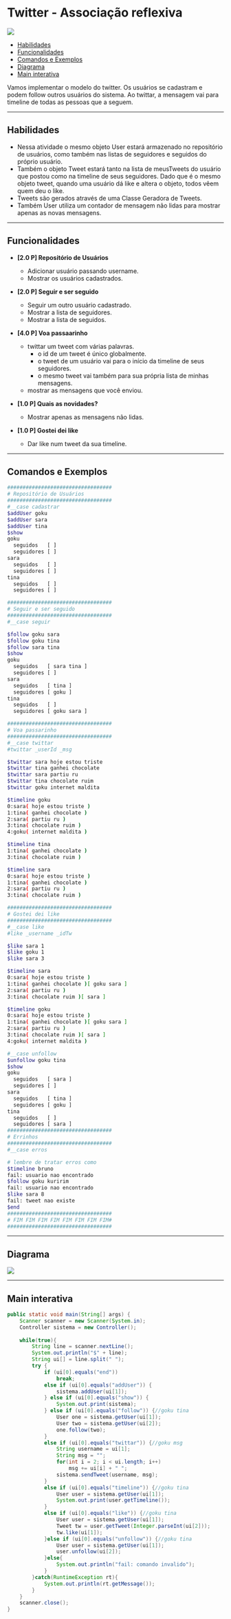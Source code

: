 # Twitter - Associação reflexiva
![](figura.jpg)

<!--TOC_BEGIN-->
- [Habilidades](#habilidades)
- [Funcionalidades](#funcionalidades)
- [Comandos e Exemplos](#comandos-e-exemplos)
- [Diagrama](#diagrama)
- [Main interativa](#main-interativa)
<!--TOC_END-->

Vamos implementar o modelo do twitter. Os usuários se cadastram e podem follow outros usuários do sistema. Ao twittar, a mensagem vai para timeline de todas as pessoas que a seguem.

***
## Habilidades

- Nessa atividade o mesmo objeto User estará armazenado no repositório de usuários, como também nas listas de seguidores e seguidos do próprio usuário. 
- Também o objeto Tweet estará tanto na lista de meusTweets do usuário que postou como na timeline de seus seguidores. Dado que é o mesmo objeto tweet, quando uma usuário dá like e altera o objeto, todos vêem quem deu o like. 
- Tweets são gerados através de uma Classe Geradora de Tweets.
- Também User utiliza um contador de mensagem não lidas para mostrar apenas as novas mensagens.

***
## Funcionalidades
- **[2.0 P] Repositório de Usuários**
    - Adicionar usuário passando username.
    - Mostrar os usuários cadastrados.

- **[2.0 P] Seguir e ser seguido**
    - Seguir um outro usuário cadastrado.
    - Mostrar a lista de seguidores.
    - Mostrar a lista de seguidos.

- **[4.0 P] Voa passaarinho**
    - twittar um tweet com várias palavras.
        - o id de um tweet é único globalmente.
        - o tweet de um usuário vai para o início da timeline de seus seguidores.
        - o mesmo tweet vai também para sua própria lista de minhas mensagens.
    - mostrar as mensagens que você enviou.

- **[1.0 P] Quais as novidades?**
  - Mostrar apenas as mensagens não lidas.

- **[1.0 P] Gostei dei like**
    - Dar like num tweet da sua timeline.

***
## Comandos e Exemplos

```bash
##################################
# Repositório de Usuários
##################################
#__case cadastrar
$addUser goku
$addUser sara
$addUser tina
$show
goku
  seguidos   [ ]
  seguidores [ ]
sara
  seguidos   [ ]
  seguidores [ ]
tina
  seguidos   [ ]
  seguidores [ ]

##################################
# Seguir e ser seguido
##################################
#__case seguir

$follow goku sara
$follow goku tina
$follow sara tina
$show
goku
  seguidos   [ sara tina ]
  seguidores [ ]
sara
  seguidos   [ tina ]
  seguidores [ goku ]
tina
  seguidos   [ ]
  seguidores [ goku sara ]

##################################
# Voa passarinho
##################################
#__case twittar
#twittar _userId _msg

$twittar sara hoje estou triste
$twittar tina ganhei chocolate
$twittar sara partiu ru
$twittar tina chocolate ruim
$twittar goku internet maldita

$timeline goku
0:sara( hoje estou triste )
1:tina( ganhei chocolate )
2:sara( partiu ru )
3:tina( chocolate ruim )
4:goku( internet maldita )

$timeline tina 
1:tina( ganhei chocolate )
3:tina( chocolate ruim )

$timeline sara
0:sara( hoje estou triste )
1:tina( ganhei chocolate )
2:sara( partiu ru )
3:tina( chocolate ruim )

##################################
# Gostei dei like
##################################
#__case like
#like _username _idTw

$like sara 1
$like goku 1
$like sara 3

$timeline sara
0:sara( hoje estou triste )
1:tina( ganhei chocolate )[ goku sara ]
2:sara( partiu ru )
3:tina( chocolate ruim )[ sara ]

$timeline goku
0:sara( hoje estou triste )
1:tina( ganhei chocolate )[ goku sara ]
2:sara( partiu ru )
3:tina( chocolate ruim )[ sara ]
4:goku( internet maldita )

#__case unfollow
$unfollow goku tina
$show
goku
  seguidos   [ sara ]
  seguidores [ ]
sara
  seguidos   [ tina ]
  seguidores [ goku ]
tina
  seguidos   [ ]
  seguidores [ sara ]
##################################
# Errinhos
##################################
#__case erros

# lembre de tratar erros como
$timeline bruno
fail: usuario nao encontrado
$follow goku kuririm
fail: usuario nao encontrado
$like sara 8
fail: tweet nao existe
$end
##################################
# FIM FIM FIM FIM FIM FIM FIM FIM#
##################################
```

***
## Diagrama
![](diagrama.png)


***
## Main interativa

```java
public static void main(String[] args) {
    Scanner scanner = new Scanner(System.in);
    Controller sistema = new Controller();
    
    while(true){
        String line = scanner.nextLine();
        System.out.println("$" + line);
        String ui[] = line.split(" ");
        try {
            if (ui[0].equals("end"))
                break;
            else if (ui[0].equals("addUser")) {
                sistema.addUser(ui[1]);
            } else if (ui[0].equals("show")) {
                System.out.print(sistema);
            } else if (ui[0].equals("follow")) {//goku tina
                User one = sistema.getUser(ui[1]);
                User two = sistema.getUser(ui[2]);
                one.follow(two);
            }
            else if (ui[0].equals("twittar")) {//goku msg
                String username = ui[1];
                String msg = "";
                for(int i = 2; i < ui.length; i++)
                    msg += ui[i] + " ";
                sistema.sendTweet(username, msg);
            }
            else if (ui[0].equals("timeline")) {//goku tina
                User user = sistema.getUser(ui[1]);
                System.out.print(user.getTimeline());
            }
            else if (ui[0].equals("like")) {//goku tina
                User user = sistema.getUser(ui[1]);
                Tweet tw = user.getTweet(Integer.parseInt(ui[2]));
                tw.like(ui[1]);
            }else if (ui[0].equals("unfollow")) {//goku tina
                User user = sistema.getUser(ui[1]);
                user.unfollow(ui[2]);
            }else{
                System.out.println("fail: comando invalido");
            }
        }catch(RuntimeException rt){
            System.out.println(rt.getMessage());
        }
    }
    scanner.close();
}
```